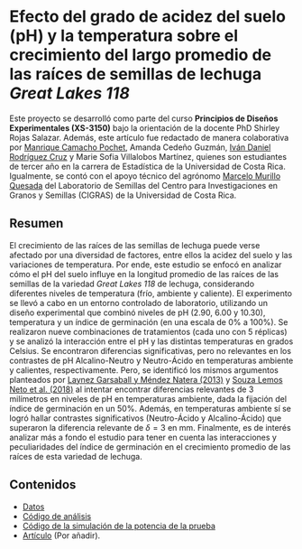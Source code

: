 # Efecto del grado de acidez del suelo (pH) y la temperatura sobre el crecimiento del largo promedio de las raíces de semillas de lechuga *Great Lakes 118*

Este proyecto se desarrolló como parte del curso **Principios de Diseños Experimentales (XS-3150)** bajo la orientación de la docente PhD Shirley Rojas Salazar. Además, este artículo fue redactado de manera colaborativa por [Manrique Camacho Pochet](https://www.linkedin.com/in/manriquecamachop/), Amanda Cedeño Guzmán, [Iván Daniel Rodríguez Cruz](https://www.linkedin.com/in/iv%C3%A1n-daniel-rodr%C3%ADguez-cruz-2471a325a/) y Marie Sofia Villalobos Martínez, quienes son estudiantes de tercer año en la carrera de Estadística de la Universidad de Costa Rica. Igualmente, se contó con el apoyo técnico del agrónomo [Marcelo Murillo Quesada](https://vinv.ucr.ac.cr/sigpro/web/researchers/207300957) del Laboratorio de Semillas del Centro para Investigaciones en Granos y Semillas (CIGRAS) de la Universidad de Costa Rica. 

## Resumen 

El crecimiento de las raíces de las semillas de lechuga puede verse afectado por una diversidad de factores, entre ellos la acidez del suelo y las variaciones de temperatura. Por ende, este estudio se enfocó en analizar cómo el pH del suelo influye en la longitud promedio de las raíces de las semillas de la variedad *Great Lakes 118* de lechuga, considerando diferentes niveles de temperatura (frío, ambiente y caliente). El experimento se llevó a cabo en un entorno controlado de laboratorio, utilizando un diseño experimental que combinó niveles de pH (2.90, 6.00 y 10.30), temperatura y un índice de germinación (en una escala de 0% a 100%). Se realizaron nueve combinaciones de tratamientos (cada uno con 5 réplicas) y se analizó la interacción entre el pH y las distintas temperaturas en grados Celsius. Se encontraron diferencias significativas, pero no relevantes en los contrastes de pH Alcalino-Neutro y Neutro-Ácido en temperaturas ambiente y calientes, respectivamente. Pero, se identificó los mismos argumentos planteados por [Laynez Garsaball y Méndez Natera (2013)](https://revistas.unitru.edu.pe/index.php/scientiaagrop/article/view/336/316) y [Souza Lemos Neto et al. (2018)](http://www.scielo.org.co/scielo.php?script=sci_arttext&pid=S2011-21732018000300677) al intentar encontrar diferencias relevantes de 3 milímetros en niveles de pH en temperaturas ambiente, dada la fijación del índice de germinación en un 50%. Además, en temperaturas ambiente sí se logró hallar contrastes significativos (Neutro-Ácido y Alcalino-Ácido) que superaron la diferencia relevante de $\delta = 3$ en mm. Finalmente, es de interés analizar más a fondo el estudio para tener en cuenta las interacciones y peculiaridades del índice de germinación en el crecimiento promedio de las raíces de esta variedad de lechuga.

## Contenidos

* [Datos](https://github.com/ivanrodc/Experimento_XS-3150/blob/main/data_semillas.csv)
* [Código de análisis](https://github.com/ivanrodc/Experimento_XS-3150/blob/main/codigo_analisis.qmd)
* [Código de la simulación de la potencia de la prueba](https://github.com/ivanrodc/Experimento_XS-3150/blob/main/simulacion_potencia.R)
* [Artículo]() (Por añadir).


